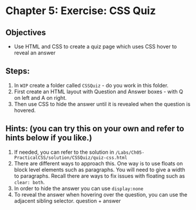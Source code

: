 # Chapter 5: Exercise: CSS Quiz
## Objectives
* Use HTML and CSS to create a quiz page which uses CSS hover to reveal an answer

## Steps:
1. In `WIP` create a folder called `CSSQuiz` - do you work in this folder.
1. First create an HTML layout with Question and Answer boxes - with Q on left and A on right.
2. Then use CSS to hide the answer until it is revealed when the question is hovered.

## Hints: (you can try this on your own and refer to hints below if you like.)
1. If needed, you can refer to the solution in `/Labs/Ch05-PracticalCSS/solution/CSSQuiz/quiz-css.html`
1. There are different ways to approach this. One way is to use floats on block level elements such as 
paragraphs. You will need to give a width to paragraphs. Recall there are ways to fix issues with floating
such as `clear: both`. 
1. In order to hide the answer you can use `display:none`
1. To reveal the answer when hovering over the question, you can use the adjacent sibling selector. question + answer

